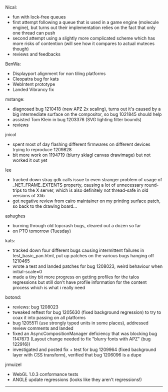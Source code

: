 Nical:
* fun with lock-free queues
* first attempt following a queue that is used in a game engine (molecule engine), but turns out their implementation relies on the fact that only one thread can push
* second attempt using a slightly more complicated scheme which has more risks of contention (will see how it compares to actual muteces though)
* reviews and feedbacks



BenWa:
* Displayport alignment for non tiling platforms
* Cleopatra bug for kats
* WebIntent prototype
* Landed Vibrancy fix



mstange:
* diagnosed bug 1210418 (new APZ 2x scaling), turns out it's caused by a big intermediate surface on the compositor, so bug 1021845 should help
* assisted Tom Klein in bug 1203376 (SVG lighting filter bounds)
* reviews



jnicol
* spent most of day flashing different firmwares on different devices trying to reproduce 1209828
* bit more work on 1194719 (blurry skiagl canvas drawimage) but not worked it out yet



lee
* tracked down stray gdk calls issue to even stranger problem of usage of _NET_FRAME_EXTENTS property, causing a lot of unnecessary round-trips to the X server, which is also definitely not thread-safe in old versions of Xlib
* got negative review from cairo maintainer on my printing surface patch, so back to the drawing board...





ashughes
* burning through old topcrash bugs, cleared out a dozen so far
* on PTO tomorrow (Tuesday)



kats:
* tracked down four different bugs causing intermittent failures in test_basic_pan.html, put up patches on the various bugs hanging off 1210465
* wrote a test and landed patches for bug 1208023, weird behaviour when initial-scale=0
* made a tiny bit more progress on getting profiles for the talos regressions but still don't have profile information for the content process which is what i really need



botond:
  - reviews: bug 1208023
  - tweaked reftest for bug 1205630 (fixed background regression) to try to coax it into passing on all platforms  
  - bug 1205511 (use strongly typed units in some places), addressed review comments and landed
  - fixed an AsyncCompositionManager deficiency that was blocking bug 1147673 (Layout change needed to fix "blurry fonts with APZ" (bug 122916))
  - investigated and posted fix + test for bug 1209964 (fixed background layer with CSS transform), verified that bug 1206096 is a dupe



jrmuizel
* WebGL 1.0.3 conformance tests
* ANGLE update regressions (looks like they aren't regressions!)

________________


